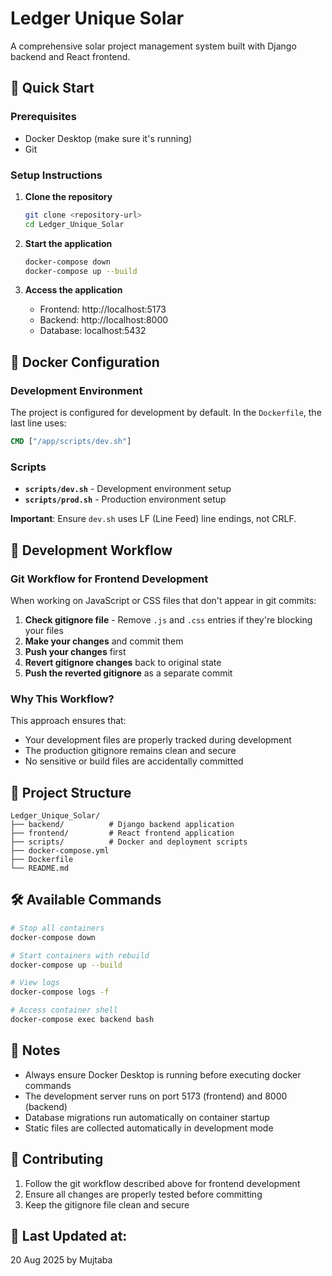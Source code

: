 # Ledger Unique Solar

A comprehensive solar project management system built with Django backend and React frontend.

## 🚀 Quick Start

### Prerequisites
- Docker Desktop (make sure it's running)
- Git

### Setup Instructions

1. **Clone the repository**
   ```bash
   git clone <repository-url>
   cd Ledger_Unique_Solar
   ```

2. **Start the application**
   ```bash
   docker-compose down
   docker-compose up --build
   ```

3. **Access the application**
   - Frontend: http://localhost:5173
   - Backend: http://localhost:8000
   - Database: localhost:5432

## 🐳 Docker Configuration

### Development Environment
The project is configured for development by default. In the `Dockerfile`, the last line uses:
```dockerfile
CMD ["/app/scripts/dev.sh"]
```

### Scripts
- **`scripts/dev.sh`** - Development environment setup
- **`scripts/prod.sh`** - Production environment setup

**Important**: Ensure `dev.sh` uses LF (Line Feed) line endings, not CRLF.

## 🔧 Development Workflow

### Git Workflow for Frontend Development

When working on JavaScript or CSS files that don't appear in git commits:

1. **Check gitignore file** - Remove `.js` and `.css` entries if they're blocking your files
2. **Make your changes** and commit them
3. **Push your changes** first
4. **Revert gitignore changes** back to original state
5. **Push the reverted gitignore** as a separate commit

### Why This Workflow?
This approach ensures that:
- Your development files are properly tracked during development
- The production gitignore remains clean and secure
- No sensitive or build files are accidentally committed

## 📁 Project Structure

```
Ledger_Unique_Solar/
├── backend/          # Django backend application
├── frontend/         # React frontend application
├── scripts/          # Docker and deployment scripts
├── docker-compose.yml
├── Dockerfile
└── README.md
```

## 🛠️ Available Commands

```bash
# Stop all containers
docker-compose down

# Start containers with rebuild
docker-compose up --build

# View logs
docker-compose logs -f

# Access container shell
docker-compose exec backend bash
```

## 📝 Notes

- Always ensure Docker Desktop is running before executing docker commands
- The development server runs on port 5173 (frontend) and 8000 (backend)
- Database migrations run automatically on container startup
- Static files are collected automatically in development mode

## 🤝 Contributing

1. Follow the git workflow described above for frontend development
2. Ensure all changes are properly tested before committing
3. Keep the gitignore file clean and secure

## 📄 Last Updated at:

20 Aug 2025 by Mujtaba